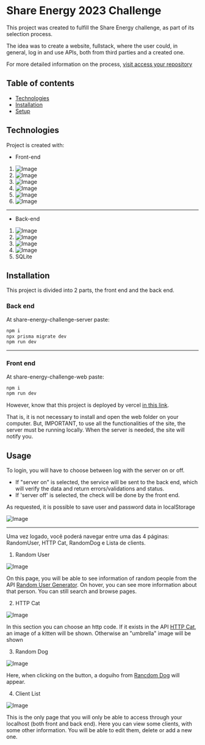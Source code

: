 # Share Energy 2023 Challenge

This project was created to fulfill the Share Energy challenge, as part of its selection process.

The idea was to create a website, fullstack, where the user could, in general, log in and use APIs, both from third parties and a created one.

For more detailed information on the process, 
[visit access your repository](https://github.com/SHARENERGY-OFICIAL/desafio-sharenergy-2023-01)

## Table of contents

* [Technologies](#technologies)
* [Installation](#Installation)
* [Setup](#setup)

## Technologies

Project is created with:
* Front-end

1. ![Image](https://img.shields.io/badge/Next.js-13.1.1-yellowgreen)
2. ![Image](https://img.shields.io/badge/Typescript-4.9.4-blue)
3. ![Image](https://img.shields.io/badge/React-18.2.0-orange)
4. ![Image](https://img.shields.io/badge/TailwindCSS-3.2.4-green)
5. ![Image](https://img.shields.io/badge/Axios-1.2.2-lightgrey)
6. ![Image](https://img.shields.io/badge/Sweetalert-2.1.2-brightgreen)
---
* Back-end
1. ![Image](https://img.shields.io/badge/Prisma-4.8.0-yellowgreen)
2. ![Image](https://img.shields.io/badge/Typescript-4.9.4-blue)
3. ![Image](https://img.shields.io/badge/Fastify-4.10.2-orange)
4. ![Image](https://img.shields.io/badge/Zod-^3.20.2-green)
5. SQLite


## Installation

This project is divided into 2 parts, the front end and the back end.

### Back end
At share-energy-challenge-server paste:
```bash
npm i
npx prisma migrate dev
npm run dev
```
---
### Front end

At share-energy-challenge-web paste:
```bash
npm i
npm run dev
```
However, know that this project is deployed by vercel [in this link](https://share-energy-challenge-leandro-patricio.vercel.app/). 

That is, it is not necessary to install and open the web folder on your computer. But, IMPORTANT, to use all the functionalities of the site, the server must be running locally. When the server is needed, the site will notify you.


## Usage

To login, you will have to choose between log with the server on or off.
 * If "server on" is selected, the service will be sent to the back end, which will verify the data and return errors/validations and status.
 * If 'server off' is selected, the check will be done by the front end. 

As requested, it is possible to save user and password data in localStorage

![Image](https://ibb.co/rbRQXmT)

---
Uma vez logado, você poderá navegar entre uma das 4 páginas: RandomUser, HTTP Cat, RandomDog e Lista de clients. 

1. Random User

![Image](https://ibb.co/P9NG0t4)

On this page, you will be able to see information of random people from the API [ Random User Generator](https://randomuser.me/). On hover, you can see more information about that person. You can still search and browse pages.

2. HTTP Cat

![Image](https://ibb.co/VT3QghB)

In this section you can choose an http code. If it exists in the API [ HTTP Cat](https://http.cat/), an image of a kitten will be shown. Otherwise an "umbrella" image will be shown

3. Random Dog

![Image](https://ibb.co/dtVgvmk)

Here, when clicking on the button, a doguiho from [Rancdom Dog](https://random.dog/) will appear.

4. Client List

![Image](https://ibb.co/KsY9vyD)

This is the only page that you will only be able to access through your localhost (both front and back end).
Here you can view some clients, with some other information. You will be able to edit them, delete or add a new one.


